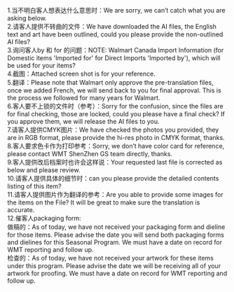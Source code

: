 1.当不明白客人想表达什么意思时：We are sorry, we can’t catch what you are asking below. <br>
2.请客人提供不转曲的文件：We have downloaded the AI files, the English text and art have been outlined, could you please provide the non-outlined AI files?
<br>
3.询问客人by 和 for 的问题：NOTE: Walmart Canada Import Information (for Domestic items 'Imported for' for Direct Imports 'Imported by'), which will be used for your items?
<br>
4.截图：Attached screen shot is for your reference.<br> 
5.翻译：Please note that Walmart only approve the pre-translation files, once we added French, we will send back to you for final approval. This is the process we followed for many years for Walmart.
<br>
6.客人要不上锁的文件时（参考）：Sorry for the confusion, since the files are for final checking, those are locked, could you please have a final check? If you approve them, we will release the AI files to you.
<br>
7.请客人提供CMYK图片：We have checked the photos you provided, they are in RGB format, please provide the hi-res photo in CMYK format, thanks.
<br>
8.客人要求色卡作为打印参考：Sorry, we don’t have color card for reference, please contact WMT ShenZhen GS team directly, thanks.
<br>
9.客人提供改后档案时也许会这样说：Your requested last file is corrected as below and please review.<br>
10.请客人提供具体的细节时：can you please provide the detailed contents listing of this item? <br>
11.请客人提供图片作为翻译的参考：Are you able to provide some images for the items on the File? It will be great to make sure the translation is accurate.
<br>
12.催客人packaging form:<br>
做稿的：As of today,  we have not received your packaging form and dieline for those items. Please advise the date you will send both packaging forms and dielines for this Seasonal Program.  We must have a date on record for WMT reporting and follow up. 
<br>
检查的：As of today, we have not received your artwork for these items under this program. Please advise the date we will be receiving all of your artwork for proofing.  We must have a date on record for WMT reporting and follow up.
<br>
